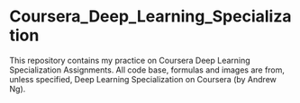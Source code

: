 # Coursera_Deep_Learning_Specialization

This repository contains my practice on Coursera Deep Learning Specialization Assignments. All code base, formulas and images are  from, unless specified, Deep Learning Specialization on Coursera (by Andrew Ng).
